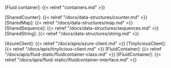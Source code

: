 <!-- Links -->

<!-- Concepts -->

[Fluid container]: {{< relref "containers.md" >}}

<!-- Distributed Data Structures -->

[SharedCounter]: {{< relref "/docs/data-structures/counter.md" >}}
[SharedMap]: {{< relref "/docs/data-structures/map.md" >}}
[SharedSequence]: {{< relref "/docs/data-structures/sequences.md" >}}
[SharedString]: {{< relref "/docs/data-structures/string.md" >}}

<!-- API links -->

[AzureClient]: {{< relref "/docs/apis/azure-client.md" >}}
[TinyliciousClient]: {{< relref "/docs/apis/tinylicious-client.md" >}}
[FluidContainer]: {{< relref "/docs/apis/fluid-static/fluidcontainer-class.md" >}}
[IFluidContainer]: {{< relref "/docs/apis/fluid-static/ifluidcontainer-interface.md" >}}
